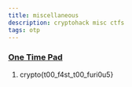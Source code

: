 ```yaml
---
title: miscellaneous
description: cryptohack misc ctfs
tags: otp
---
```


### <ins> One Time Pad </ins>
1. crypto{t00_f4st_t00_furi0u5}

